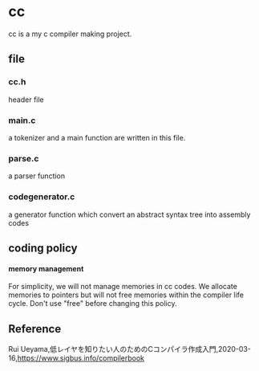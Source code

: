 # cc
cc is a my c compiler making project.


## file


### cc.h
header file

### main.c 

a tokenizer and a main function are written in this file.

### parse.c
a parser function 

### codegenerator.c
a generator function which convert an abstract syntax tree into  assembly codes 



## coding policy

#### memory management 
For simplicity, we will not manage memories in cc codes.
We allocate memories to pointers but will not free memories within the compiler life cycle.
Don't use "free" before changing this policy.


## Reference  
Rui Ueyama,低レイヤを知りたい人のためのCコンパイラ作成入門,2020-03-16,https://www.sigbus.info/compilerbook
